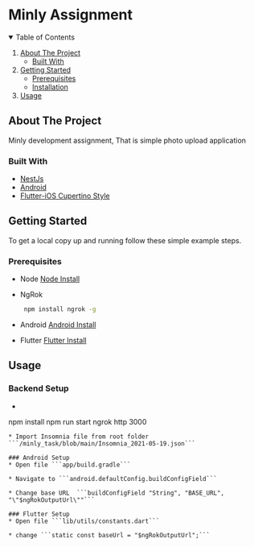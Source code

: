 # Minly Assignment

<!-- TABLE OF CONTENTS -->
<details open="open">
  <summary>Table of Contents</summary>
  <ol>
    <li>
      <a href="#about-the-project">About The Project</a>
      <ul>
        <li><a href="#built-with">Built With</a></li>
      </ul>
    </li>
    <li>
      <a href="#getting-started">Getting Started</a>
      <ul>
        <li><a href="#prerequisites">Prerequisites</a></li>
        <li><a href="#installation">Installation</a></li>
      </ul>
    </li>
    <li><a href="#usage">Usage</a></li>
  </ol>
</details>


<!-- ABOUT THE PROJECT -->
## About The Project
Minly development assignment, That is simple photo upload application


<!-- Built With -->
### Built With
* [NestJs](https://docs.nestjs.com/)
* [Android](https://developer.android.com/)
* [Flutter-iOS Cupertino Style](https://flutter.dev/docs/development/ui/widgets/cupertino)


<!-- GETTING STARTED -->
## Getting Started
To get a local copy up and running follow these simple example steps.

### Prerequisites
* Node
[Node Install](https://nodejs.org/en/)

* NgRok
  ```sh
   npm install ngrok -g
  ```
* Android
[Android Install](https://developer.android.com/studio/install)

* Flutter
[Flutter Install](https://flutter.dev/docs/get-started/install)


<!-- USAGE -->
## Usage
### Backend Setup

* ```bash
npm install
npm run start
ngrok http 3000
```
* Import Insomnia file from root folder ```/minly_task/blob/main/Insomnia_2021-05-19.json```

### Android Setup
* Open file ```app/build.gradle```

* Navigate to ```android.defaultConfig.buildConfigField```

* Change base URL  ```buildConfigField "String", "BASE_URL", "\"$ngRokOutputUrl\""```

### Flutter Setup
* Open file ```lib/utils/constants.dart```

* change ```static const baseUrl = "$ngRokOutputUrl";```
